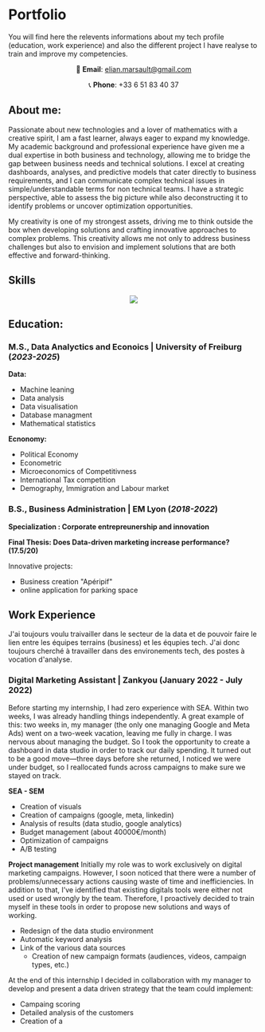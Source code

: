 # Portfolio

You will find here the relevents informations about my tech profile (education, work experience) and also the different project I have realyse to train and improve my competencies.

<div style="text-align: center;">

  <p>📧 <strong>Email</strong>: <a href="mailto:elian.marsault@gmail.com">elian.marsault@gmail.com</a></p>
  <p>📞 <strong>Phone</strong>: +33 6 51 83 40 37</p>

</div>
 
## About me:

Passionate about new technologies and a lover of mathematics with a creative spirit, I am a fast learner, always eager to expand my knowledge. My academic background and professional experience have given me a dual expertise in both business and technology, allowing me to bridge the gap between business needs and technical solutions. I excel at creating dashboards, analyses, and predictive models that cater directly to business requirements, and I can communicate complex technical issues in simple/understandable terms for non technical teams. I have a strategic perspective, able to assess the big picture while also deconstructing it to identify problems or uncover optimization opportunities.

My creativity is one of my strongest assets, driving me to think outside the box when developing solutions and crafting innovative approaches to complex problems.  This creativity allows me not only to address business challenges but also to envision and implement solutions that are both effective and forward-thinking.

## Skills

<p align="center">
  <a href="https://skillicons.dev">
    <img src="https://skillicons.dev/icons?i=mysql,py,pytorch,pycharm,r,tensorflow&theme=light" />
  </a>
</p>


## Education:

### M.S., Data Analyctics and Econoics	| University of Freiburg (_2023-2025_)

**Data:**
- Machine leaning
- Data analysis
- Data visualisation
- Database managment
- Mathematical statistics

**Ecnonomy:**
- Political Economy
- Econometric
- Microeconomics of Competitivness
- International Tax competition
- Demography, Immigration and Labour market

               
### B.S., Business Administration | EM Lyon (_2018-2022_)

**Specialization : Corporate entrepreunership and innovation**

**Final Thesis: Does Data-driven marketing increase performance? (17.5/20)**

Innovative projects:
- Business creation "Apéripif"
- online application for parking space


## Work Experience

J'ai toujours voulu traivailler dans le secteur de la data et de pouvoir faire le lien entre les équipes terrains (business) et les équpies tech. J'ai donc toujours cherché à travailler dans des environements tech, des postes à vocation d'analyse. 

### Digital Marketing Assistant | Zankyou (January 2022 - July 2022)

Before starting my internship, I had zero experience with SEA. Within two weeks, I was already handling things independently. A great example of this: two weeks in, my manager (the only one managing Google and Meta Ads) went on a two-week vacation, leaving me fully in charge. I was nervous about managing the budget. So I took the opportunity to create a dashboard in data studio in order to track our daily spending. It turned out to be a good move—three days before she returned, I noticed we were under budget, so I reallocated funds across campaigns to make sure we stayed on track.

**SEA - SEM**
- Creation of visuals 
- Creation of campaigns (google, meta, linkedin)
- Analysis of results (data studio, google analytics)
- Budget management (about 40000€/month) 
- Optimization of campaigns
- A/B testing

**Project management**
Initially my role was to work exclusively on digital marketing campaigns. However, I soon noticed that there were a number of problems/unnecessary actions causing waste of time and inefficiencies. In addition to that, I’ve identified that existing digitals tools were either not used or used wrongly by the team. Therefore, I proactively decided to train myself in these tools in order to propose new solutions and ways of working. 

- Redesign of the data studio environment
- Automatic keyword analysis
- Link of the various data sources
  - Creation of new campaign formats (audiences, videos, campaign types, etc.) 
  

At the end of this internship I decided in collaboration with my manager to develop and present a data driven strategy that the team could implement:
- Campaing scoring
- Detailed analysis of the customers
- Creation of a 

